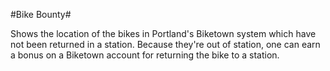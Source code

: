 #Bike Bounty#

Shows the location of the bikes in Portland's Biketown system which have
not been returned in a station. Because they're out of station, one can earn
a bonus on a Biketown account for returning the bike to a station.
